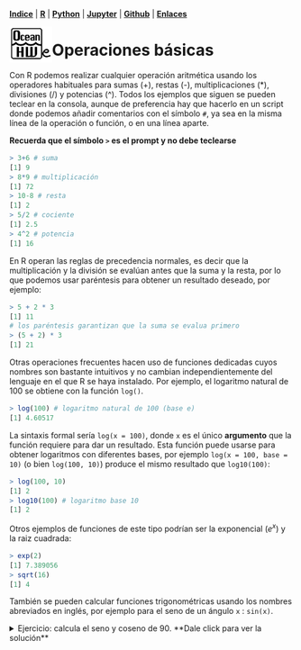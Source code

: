 <p align="left">
<strong><a href="../Indice.html">Indice</a></strong>
|
<strong><a href="../Intro a R/R.html">R</a></strong>
|
<strong><a href="../Intro a Python/Python.html">Python</a></strong>
|
<strong><a href="../Intro a Jupyter/Jupyter.html">Jupyter</a></strong>
|
<strong><a href="../Intro a github/Github.html">Github</a></strong>
|
<strong><a href="../enlaces.html">Enlaces</a></strong>
</p>

<img     style="float: left;" src="OHWe.png" width=15% height=15%>


# Operaciones básicas

Con R podemos realizar cualquier operación aritmética usando los operadores habituales para sumas (+), restas (-), multiplicaciones (\*), divisiones (/) y potencias (^). Todos los ejemplos que siguen se pueden teclear en la consola, aunque de preferencia hay que hacerlo en un script donde podemos añadir comentarios con el símbolo `#`, ya sea en la misma línea de la operación o función, o en una línea aparte.

**Recuerda que el símbolo `>` es el prompt y no debe teclearse**

```r
> 3+6 # suma
[1] 9 
> 8*9 # multiplicación
[1] 72
> 10-8 # resta
[1] 2
> 5/2 # cociente
[1] 2.5
> 4^2 # potencia
[1] 16
```
En R operan las reglas de precedencia normales, es decir que la multiplicación y la división se evalúan antes que la suma y la resta, por lo que podemos usar paréntesis para  obtener un resultado deseado, por ejemplo:

```r
> 5 + 2 * 3
[1] 11
# los paréntesis garantizan que la suma se evalua primero
> (5 + 2) * 3
[1] 21
```

Otras operaciones frecuentes  hacen uso de funciones dedicadas cuyos nombres son bastante intuitivos y no cambian independientemente del lenguaje en el que R se haya instalado. Por ejemplo, el logaritmo natural de 100 se obtiene con la función `log()`.

```r
> log(100) # logaritmo natural de 100 (base e)
[1] 4.60517
```
La sintaxis formal sería  `log(x = 100)`, donde `x` es el único **argumento** que la función requiere para dar un resultado. Esta función puede usarse para obtener logaritmos con diferentes bases, por ejemplo `log(x = 100, base = 10)` (o bien `log(100, 10)`) produce el mismo resultado que `log10(100)`:

```r
> log(100, 10)
[1] 2
> log10(100) # logaritmo base 10
[1] 2
```
Otros ejemplos de funciones de este tipo podrían ser la exponencial ($e^x$) y la raiz cuadrada:
```r
> exp(2)
[1] 7.389056
> sqrt(16)
[1] 4
```
También se pueden calcular funciones trigonométricas usando los nombres abreviados en inglés, por ejemplo para el seno de un ángulo `x` : `sin(x)`. 

<details>
<summary>Ejercicio: calcula el seno y coseno de 90. **Dale click para ver la solución**</summary>
 ```r
# las funciones trigonométricas en R esperan los ángulos en radianes
> sin(90*pi/180) 
[1] 1
> cos(90*pi/180)
[1] 6.123032e-17
```
</details>
